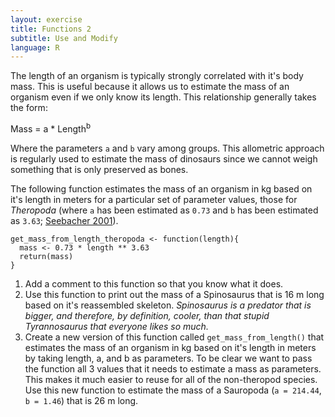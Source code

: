 ```yaml
---
layout: exercise
title: Functions 2
subtitle: Use and Modify
language: R
---
```


The length of an organism is typically strongly correlated with it's body
mass. This is useful because it allows us to estimate the mass of an organism
even if we only know its length. This relationship generally takes the form:

Mass = a * Length<sup>b</sup>

Where the parameters `a` and `b` vary among groups. This allometric approach is
regularly used to estimate the mass of dinosaurs since we cannot weigh something
that is only preserved as bones.

The following function estimates the mass of an organism in kg based on it's
length in meters for a particular set of parameter values, those for *Theropoda*
(where `a` has been estimated as `0.73` and `b` has been estimated as `3.63`;
[Seebacher 2001](http://www.jstor.org/stable/4524171)).

```
get_mass_from_length_theropoda <- function(length){
  mass <- 0.73 * length ** 3.63
  return(mass)
}
```

1. Add a comment to this function so that you know what it does.
2. Use this function to print out the mass of a Spinosaurus that is 16 m long
based on it's reassembled skeleton. *Spinosaurus is a predator that is bigger,
and therefore, by definition, cooler, than that stupid Tyrannosaurus that
everyone likes so much.*
3. Create a new version of this function called `get_mass_from_length()` that
estimates the mass of an organism in kg based on it's length in meters by taking
length, a, and b as parameters. To be clear we want to pass the function all 3
values that it needs to estimate a mass as parameters. This makes it much easier
to reuse for all of the non-theropod species. Use this new function to estimate
the mass of a Sauropoda (`a = 214.44`, `b = 1.46`) that is 26 m long.
